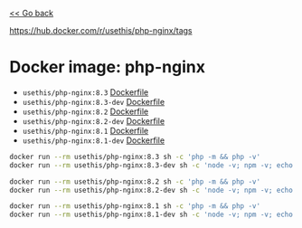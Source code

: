 [<< Go back](../README.md#overview)

https://hub.docker.com/r/usethis/php-nginx/tags

# Docker image: php-nginx

- `usethis/php-nginx:8.3` [Dockerfile](8.3/Dockerfile)
- `usethis/php-nginx:8.3-dev` [Dockerfile](8.3-dev/Dockerfile)
- `usethis/php-nginx:8.2` [Dockerfile](8.2/Dockerfile)
- `usethis/php-nginx:8.2-dev` [Dockerfile](8.2-dev/Dockerfile)
- `usethis/php-nginx:8.1` [Dockerfile](8.1/Dockerfile)
- `usethis/php-nginx:8.1-dev` [Dockerfile](8.1-dev/Dockerfile)

```bash
docker run --rm usethis/php-nginx:8.3 sh -c 'php -m && php -v'
docker run --rm usethis/php-nginx:8.3-dev sh -c 'node -v; npm -v; echo ''; composer diagnose; echo ''; php -v'

docker run --rm usethis/php-nginx:8.2 sh -c 'php -m && php -v'
docker run --rm usethis/php-nginx:8.2-dev sh -c 'node -v; npm -v; echo ''; composer diagnose; echo ''; php -v'

docker run --rm usethis/php-nginx:8.1 sh -c 'php -m && php -v'
docker run --rm usethis/php-nginx:8.1-dev sh -c 'node -v; npm -v; echo ''; composer diagnose; echo ''; php -v'
```
